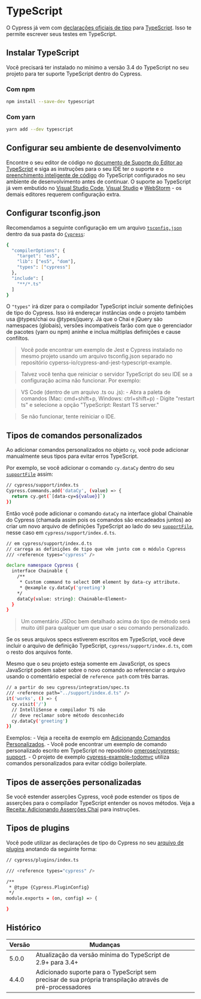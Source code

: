 # TypeScript

O Cypress já vem com [declarações oficiais de tipo](https://github.com/cypress-io/cypress/tree/develop/cli/types) 
para [TypeScript](https://www.typescriptlang.org/). Isso te permite escrever seus testes em TypeScript.

## Instalar TypeScript

Você precisará ter instalado no mínimo a versão 3.4 do TypeScript no seu projeto para ter suporte TypeScript dentro do Cypress.

### Com npm

```bash
npm install --save-dev typescript
```

### Com yarn

```bash
yarn add --dev typescript
```

## Configurar seu ambiente de desenvolvimento

Encontre o seu editor de código no 
[documento de Suporte do Editor ao TypeScript](https://github.com/Microsoft/TypeScript/wiki/TypeScript-Editor-Support) 
e siga as instruções para o seu IDE ter o suporte e o 
[preenchimento inteligente de código](https://docs.cypress.io/guides/tooling/IDE-integration.html#Writing-Tests) 
do TypeScript configurados no seu ambiente de desenvolvimento antes de continuar. 
O suporte ao TypeScript já vem embutido no [Visual Studio Code](https://code.visualstudio.com/), 
[Visual Studio](https://visualstudio.microsoft.com/pt-br/) e [WebStorm](https://www.jetbrains.com/webstorm/) - os demais
editores requerem configuração extra.

## Configurar tsconfig.json

Recomendamos a seguinte configuração em um arquivo 
[`tsconfig.json`](http://www.typescriptlang.org/docs/handbook/tsconfig-json.html) 
dentro da sua pasta do [`Cypress`](https://docs.cypress.io/guides/core-concepts/writing-and-organizing-tests.html#Folder-Structure):

```bash
{
  "compilerOptions": {
    "target": "es5",
    "lib": ["es5", "dom"],
    "types": ["cypress"]
  },
  "include": [
    "**/*.ts"
  ]
}
```

O `"types"` irá dizer para o compilador TypeScript incluir somente definições de tipo do Cypress. Isso irá endereçar
instâncias onde o projeto também usa @types/chai ou @types/jquery. Já que o Chai e jQuery são namespaces (globais), 
versões incompatíveis farão com que o gerenciador de pacotes (yarn ou npm) aninhe e inclua múltiplas definições e cause confiltos.

> Você pode encontrar um exemplo de Jest e Cypress instalado no mesmo projeto usando um arquivo tsconfig.json separado 
no repositório cyperss-io/cypress-and-jest-typescript-example.

> Talvez você tenha que reiniciar o servidor TypeScript do seu IDE se a configuração acima não funcionar. Por exemplo:

> VS Code (dentro de um arquivo .ts ou .js):
    - Abra a paleta de comandos (Mac: cmd+shift+p, Windows: ctrl+shift+p)
    - Digite "restart ts" e selecione a opção "TypeScript: Restart TS server."

> Se não funcionar, tente reiniciar o IDE.

## Tipos de comandos personalizados

Ao adicionar comandos personalizados no objeto `cy`, você pode adicionar manualmente seus tipos para evitar erros TypeScript.

Por exemplo, se você adicionar o comando `cy.dataCy` dentro do seu 
[`supportFile`](https://docs.cypress.io/guides/references/configuration.html#Folders-Files) assim:

```bash
// cypress/support/index.ts
Cypress.Commands.add('dataCy', (value) => {
  return cy.get(`[data-cy=${value}]`)
})
```

Então você pode adicionar o comando `dataCy` na interface global Chainable do Cypress (chamada assim pois os comandos 
são encadeados juntos) ao criar um novo arquivo de definições TypeScript ao lado do seu 
[`supportFile`](https://docs.cypress.io/guides/references/configuration.html#Folders-Files), 
nesse caso em `cypress/support/index.d.ts`.

```bash
// em cypress/support/index.d.ts
// carrega as definições de tipo que vêm junto com o módulo Cypress
/// <reference types="cypress" />

declare namespace Cypress {
  interface Chainable {
    /**
     * Custom command to select DOM element by data-cy attribute.
     * @example cy.dataCy('greeting')
    */
    dataCy(value: string): Chainable<Element>
  }
}
```

> Um comentário JSDoc bem detalhado acima do tipo de método será muito útil para qualquer um que usar 
o seu comando personalizado.

Se os seus arquivos specs estiverem escritos em TypeScript, você deve incluir o arquivo de definição TypeScript,
`cypress/support/index.d.ts`, com o resto dos arquivos fonte.

Mesmo que o seu projeto esteja somente em JavaScript, os specs JavaScript podem saber sobre o novo comando ao 
referenciar o arquivo usando o comentário especial de `reference path` com três barras.

```bash
// a partir do seu cypress/integration/spec.ts
/// <reference path="../support/index.d.ts" />
it('works', () => {
  cy.visit('/')
  // IntelliSense e compilador TS não
  // deve reclamar sobre método desconhecido
  cy.dataCy('greeting')
})
```

Exemplos:
    - Veja a receita de exemplo em [Adicionando Comandos Personalizados](https://github.com/cypress-io/cypress-example-recipes#fundamentals).
    - Você pode encontrar um exemplo de comando personalizado escrito em TypeScript no repositório 
    [omerose/cypress-support](https://github.com/omerose/cypress-support).
    - O projeto de exemplo [cypress-example-todomvc](https://github.com/cypress-io/cypress-example-todomvc#custom-commands)
    utiliza comandos personalizados para evitar código boilerplate.

## Tipos de asserções personalizadas

Se você estender asserções Cypress, você pode estender os tipos de asserções para o compilador TypeScript entender 
os novos métodos. Veja a 
[Receita: Adicionando Asserções Chai](https://docs.cypress.io/examples/examples/recipes.html#Fundamentals)
para instruções.

## Tipos de plugins

Você pode utilizar as declarações de tipo do Cypress no seu 
[arquivo de plugins](https://docs.cypress.io/guides/tooling/plugins-guide.html#Use-Cases) anotando da seguinte forma:

```bash
// cypress/plugins/index.ts

/// <reference types="cypress" />

/**
 * @type {Cypress.PluginConfig}
 */
module.exports = (on, config) => {

}
```

## Histórico

| Versão | Mudanças                                                                                                   |   |   |   |
|--------|------------------------------------------------------------------------------------------------------------|---|---|---|
| 5.0.0  | Atualização da versão mínima do TypeScript de 2.9+ para 3.4+                                               |   |   |   |
| 4.4.0  | Adicionado suporte para o TypeScript sem precisar de sua própria transpilação através de pré-processadores |   |   |   |
